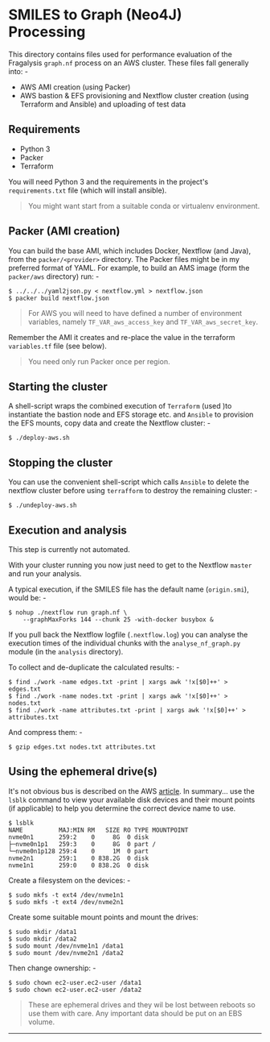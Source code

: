 # SMILES to Graph (Neo4J) Processing
This directory contains files used for performance evaluation of
the Fragalysis `graph.nf` process on an AWS cluster. These files
fall generally into: -

-   AWS AMI creation (using Packer)
-   AWS bastion & EFS provisioning and Nextflow cluster creation
    (using Terraform and Ansible) and uploading of test data

## Requirements
-   Python 3
-   Packer
-   Terraform

You will need Python 3 and the requirements in the project's
`requirements.txt` file (which will install ansible).

>   You might want start from a suitable conda or virtualenv environment.

## Packer (AMI creation)
You can build the base AMI, which includes Docker, Nextflow (and Java),
from the `packer/<provider>` directory. The Packer files might be in
my preferred format of YAML. For example, to build an AMS image (form the
`packer/aws` directory) run: -

    $ ../../../yaml2json.py < nextflow.yml > nextflow.json
    $ packer build nextflow.json

>   For AWS you will need to have defined a number of environment variables,
    namely `TF_VAR_aws_access_key` and `TF_VAR_aws_secret_key`.

Remember the AMI it creates and re-place the value in the terraform
`variables.tf` file (see below).

>   You need only run Packer once per region. 

## Starting the cluster
A shell-script wraps the combined execution of `Terraform` (used )to
instantiate the bastion node and EFS storage etc. and `Ansible` to provision
the EFS mounts, copy data and create the Nextflow cluster: -

    $ ./deploy-aws.sh

## Stopping the cluster
You can use the convenient shell-script which calls `Ansible` to delete the
nextflow cluster before using `terrafform` to destroy the remaining cluster: -

    $ ./undeploy-aws.sh

## Execution and analysis
This step is currently not automated.

With your cluster running you now just need to get to the Nextflow `master`
and run your analysis.

A typical execution, if the SMILES file has the default name (`origin.smi`),
would be: -

    $ nohup ./nextflow run graph.nf \
        --graphMaxForks 144 --chunk 25 -with-docker busybox &

If you pull back the Nextflow logfile (`.nextflow.log`) you can analyse
the execution times of the individual chunks with the `analyse_nf_graph.py`
module (in the `analysis` directory).

To collect and de-duplicate the calculated results: -

    $ find ./work -name edges.txt -print | xargs awk '!x[$0]++' > edges.txt
    $ find ./work -name nodes.txt -print | xargs awk '!x[$0]++' > nodes.txt
    $ find ./work -name attributes.txt -print | xargs awk '!x[$0]++' > attributes.txt

And compress them: -
    
    $ gzip edges.txt nodes.txt attributes.txt

## Using the ephemeral drive(s)
It's not obvious bus is described on the AWS [article]. In summary...
use the `lsblk` command to view your available disk devices and their mount
points (if applicable) to help you determine the correct device name to use.

    $ lsblk
    NAME          MAJ:MIN RM   SIZE RO TYPE MOUNTPOINT
    nvme0n1       259:2    0     8G  0 disk 
    ├─nvme0n1p1   259:3    0     8G  0 part /
    └─nvme0n1p128 259:4    0     1M  0 part 
    nvme2n1       259:1    0 838.2G  0 disk 
    nvme1n1       259:0    0 838.2G  0 disk 

Create a filesystem on the devices: -

    $ sudo mkfs -t ext4 /dev/nvme1n1
    $ sudo mkfs -t ext4 /dev/nvme2n1

Create some suitable mount points and mount the drives:

    $ sudo mkdir /data1
    $ sudo mkdir /data2
    $ sudo mount /dev/nvme1n1 /data1
    $ sudo mount /dev/nvme2n1 /data2
    
Then change ownership: -

    $ sudo chown ec2-user.ec2-user /data1
    $ sudo chown ec2-user.ec2-user /data2

>   These are ephemeral drives and they wil be lost between reboots
    so use them with care. Any important data should be put on an EBS
    volume.

---

[article]: https://docs.aws.amazon.com/AWSEC2/latest/UserGuide/ebs-using-volumes.html
